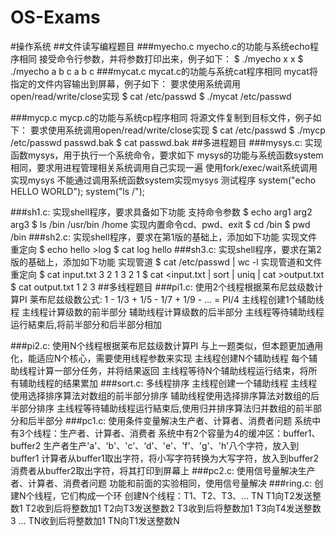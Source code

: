 # OS-Exams
#操作系统
##文件读写编程题目
###myecho.c
myecho.c的功能与系统echo程序相同
接受命令行参数，并将参数打印出来，例子如下：
$ ./myecho x
x
$ ./myecho a b c
a b c
###mycat.c
		mycat.c的功能与系统cat程序相同
		mycat将指定的文件内容输出到屏幕，例子如下：
		要求使用系统调用open/read/write/close实现
		$ cat /etc/passwd 
		$ ./mycat /etc/passwd 

###mycp.c
		mycp.c的功能与系统cp程序相同
		将源文件复制到目标文件，例子如下：
		要求使用系统调用open/read/write/close实现
		$ cat /etc/passwd
		$ ./mycp /etc/passwd passwd.bak 
		$ cat passwd.bak
##多进程题目
###mysys.c: 实现函数mysys，用于执行一个系统命令，要求如下
		mysys的功能与系统函数system相同，要求用进程管理相关系统调用自己实现一遍
		使用fork/exec/wait系统调用实现mysys
		不能通过调用系统函数system实现mysys
		测试程序
		system("echo HELLO WORLD");
		system("ls /");

###sh1.c: 实现shell程序，要求具备如下功能
		支持命令参数
		$ echo arg1 arg2 arg3
		$ ls /bin /usr/bin /home
		实现内置命令cd、pwd、exit
		$ cd /bin
		$ pwd
		/bin
###sh2.c: 实现shell程序，要求在第1版的基础上，添加如下功能
		实现文件重定向
		$ echo hello >log
		$ cat log
		hello
###sh3.c: 实现shell程序，要求在第2版的基础上，添加如下功能
实现管道
$ cat /etc/passwd | wc -l
实现管道和文件重定向
$ cat input.txt
3
2
1
3
2
1
$ cat <input.txt | sort | uniq | cat >output.txt
$ cat output.txt
1
2
3
##多线程题目
###pi1.c: 使用2个线程根据莱布尼兹级数计算PI
莱布尼兹级数公式: 1 - 1/3 + 1/5 - 1/7 + 1/9 - ... = PI/4
主线程创建1个辅助线程
主线程计算级数的前半部分
辅助线程计算级数的后半部分
主线程等待辅助线程运行結束后,将前半部分和后半部分相加

###pi2.c: 使用N个线程根据莱布尼兹级数计算PI
与上一题类似，但本题更加通用化，能适应N个核心，需要使用线程参数来实现
主线程创建N个辅助线程
每个辅助线程计算一部分任务，并将结果返回
主线程等待N个辅助线程运行结束，将所有辅助线程的结果累加
###sort.c: 多线程排序
主线程创建一个辅助线程
主线程使用选择排序算法对数组的前半部分排序
辅助线程使用选择排序算法对数组的后半部分排序
主线程等待辅助线程运行結束后,使用归并排序算法归并数组的前半部分和后半部分
###pc1.c: 使用条件变量解决生产者、计算者、消费者问题
系统中有3个线程：生产者、计算者、消费者
系统中有2个容量为4的缓冲区：buffer1、buffer2
生产者生产'a'、'b'、'c'、‘d'、'e'、'f'、'g'、'h'八个字符，放入到buffer1
计算者从buffer1取出字符，将小写字符转换为大写字符，放入到buffer2
消费者从buffer2取出字符，将其打印到屏幕上
###pc2.c: 使用信号量解决生产者、计算者、消费者问题
功能和前面的实验相同，使用信号量解决
###ring.c: 创建N个线程，它们构成一个环
创建N个线程：T1、T2、T3、… TN
T1向T2发送整数1
T2收到后将整数加1
T2向T3发送整数2
T3收到后将整数加1
T3向T4发送整数3
…
TN收到后将整数加1
TN向T1发送整数N
